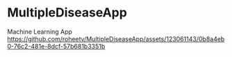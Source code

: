 # MultipleDiseaseApp
Machine Learning App
https://github.com/roheetv/MultipleDiseaseApp/assets/123061143/0b8a4eb0-76c2-481e-8dcf-57b681b3351b

